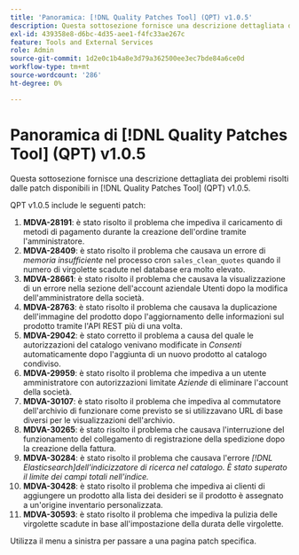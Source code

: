 ```yaml
---
title: 'Panoramica: [!DNL Quality Patches Tool] (QPT) v1.0.5'
description: Questa sottosezione fornisce una descrizione dettagliata dei problemi risolti dalle patch disponibili in  [!DNL Quality Patches Tool] (QPT) v1.0.5.
exl-id: 439358e8-d6bc-4d35-aee1-f4fc33ae267c
feature: Tools and External Services
role: Admin
source-git-commit: 1d2e0c1b4a8e3d79a362500ee3ec7bde84a6ce0d
workflow-type: tm+mt
source-wordcount: '286'
ht-degree: 0%

---
```


# Panoramica di [!DNL Quality Patches Tool] (QPT) v1.0.5

Questa sottosezione fornisce una descrizione dettagliata dei problemi risolti dalle patch disponibili in [!DNL Quality Patches Tool] (QPT) v1.0.5.

QPT v1.0.5 include le seguenti patch:

1. **MDVA-28191**: è stato risolto il problema che impediva il caricamento di metodi di pagamento durante la creazione dell&#39;ordine tramite l&#39;amministratore.
1. **MDVA-28409**: è stato risolto il problema che causava un errore di *memoria insufficiente* nel processo cron `sales_clean_quotes` quando il numero di virgolette scadute nel database era molto elevato.
1. **MDVA-28661**: è stato risolto il problema che causava la visualizzazione di un errore nella sezione dell&#39;account aziendale Utenti dopo la modifica dell&#39;amministratore della società.
1. **MDVA-28763**: è stato risolto il problema che causava la duplicazione dell&#39;immagine del prodotto dopo l&#39;aggiornamento delle informazioni sul prodotto tramite l&#39;API REST più di una volta.
1. **MDVA-29042**: è stato corretto il problema a causa del quale le autorizzazioni del catalogo venivano modificate in *Consenti* automaticamente dopo l&#39;aggiunta di un nuovo prodotto al catalogo condiviso.
1. **MDVA-29959**: è stato risolto il problema che impediva a un utente amministratore con autorizzazioni limitate *Aziende* di eliminare l&#39;account della società.
1. **MDVA-30107**: è stato risolto il problema che impediva al commutatore dell&#39;archivio di funzionare come previsto se si utilizzavano URL di base diversi per le visualizzazioni dell&#39;archivio.
1. **MDVA-30265**: è stato risolto il problema che causava l&#39;interruzione del funzionamento del collegamento di registrazione della spedizione dopo la creazione della fattura.
1. **MDVA-30284**: è stato risolto il problema che causava l&#39;errore *[!DNL Elasticsearch]dell&#39;indicizzatore di ricerca nel catalogo. È stato superato il limite dei campi totali nell&#39;indice.*
1. **MDVA-30428**: è stato risolto il problema che impediva ai clienti di aggiungere un prodotto alla lista dei desideri se il prodotto è assegnato a un&#39;origine inventario personalizzata.
1. **MDVA-30593**: è stato risolto il problema che impediva la pulizia delle virgolette scadute in base all&#39;impostazione della durata delle virgolette.

Utilizza il menu a sinistra per passare a una pagina patch specifica.

